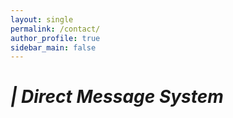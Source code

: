 ```yaml
---
layout: single
permalink: /contact/
author_profile: true
sidebar_main: false
---
```

# ***| Direct Message System***
<br>
<html>
<head>
    <script type="text/javascript" src="https://cdn.jsdelivr.net/npm/emailjs-com@3/dist/email.min.js"></script>
    <script type="text/javascript">
        (function() {
            // https://dashboard.emailjs.com/admin/account
            emailjs.init('6NrA1NVH-yQj6Nas4');
        })();
    </script>
    <script type="text/javascript">
        window.onload = function() {
            document.getElementById('contact-form').addEventListener('submit', function(event) {
                event.preventDefault();
                // generate a five digit number for the contact_number variable
                this.contact_number.value = Math.random() * 100000 | 0;

                // 유효성 검사: 제목, 이메일 주소, 메시지가 모두 입력되었는지 확인
                var title = this.title.value;
                var email = this.email.value;
                var message = this.message.value;
                if (!title || !email || !message) {
                    window.alert('Please fill in all blanks.');
                    return;
                }
    
                // these IDs from the previous steps
                emailjs.sendForm('service_ybo0xbb', 'template_fz0bb1f', this)
                    .then(function(response) {
                        window.alert('Message sent successfully!');
                    }, function(error) {
                        window.alert('Failed to send message. Please try again later.');
                    });
            });
        }
    </script>
</head>
<body>
    <form id="contact-form">
        <input type="hidden" name="contact_number">
        <label>Your Name</label>
        <input type="text" name="name">
        <label>Message Title</label>
        <input type="text" name="title">
        <label>Your Email address</label>
        <input type="email" name="email">
        <label>Message</label>
        <textarea name="message"></textarea>
        <input type="submit" value="Send">
    </form>
</body>
</html>





